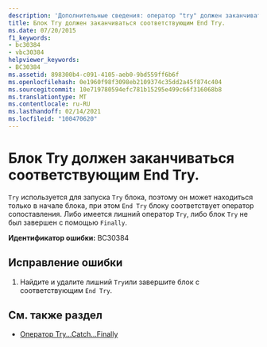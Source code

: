 ```yaml
---
description: 'Дополнительные сведения: оператор "try" должен заканчиваться соответствующим оператором "End Try"'
title: Блок Try должен заканчиваться соответствующим End Try.
ms.date: 07/20/2015
f1_keywords:
- bc30384
- vbc30384
helpviewer_keywords:
- BC30384
ms.assetid: 898300b4-c091-4105-aeb0-9bd559ff6b6f
ms.openlocfilehash: 0e1960f98f3098eb2109374c35dd2a45f874c404
ms.sourcegitcommit: 10e719780594efc781b15295e499c66f316068b8
ms.translationtype: MT
ms.contentlocale: ru-RU
ms.lasthandoff: 02/14/2021
ms.locfileid: "100470620"
---
```

# <a name="try-must-end-with-a-matching-end-try"></a>Блок Try должен заканчиваться соответствующим End Try.

`Try` используется для запуска `Try` блока, поэтому он может находиться только в начале блока, при этом `End Try` блоку соответствует оператор сопоставления. Либо имеется лишний оператор `Try`, либо блок `Try` не был завершен с помощью `Finally`.  
  
 **Идентификатор ошибки:** BC30384  
  
## <a name="to-correct-this-error"></a>Исправление ошибки  
  
1. Найдите и удалите лишний `Try`или завершите блок с соответствующим `End Try`.  
  
## <a name="see-also"></a>См. также раздел

- [Оператор Try...Catch...Finally](../language-reference/statements/try-catch-finally-statement.md)
